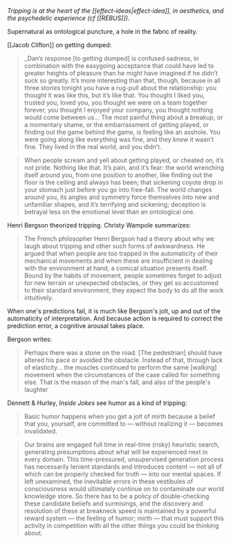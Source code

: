 _Tripping is at the heart of the [[effect-ideas|effect-idea]], in aesthetics, and the psychedelic experience (cf [[REBUS]])._

Supernatural as ontological puncture, a hole in the fabric of reality.

[[Jacob Clifton]] on getting dumped:

> _Dan’s response [to getting dumped] is confused sadness, in combination with the easygoing acceptance that could have led to greater heights of pleasure than he might have imagined if he didn’t suck so greatly. It’s more interesting than that, though, because in all three stories tonight you have a rug-pull about the relationship: you thought it was like this, but it’s like that. You thought I liked you, trusted you, loved you, you thought we were on a team together forever, you thought I enjoyed your company, you thought nothing would come between us… The most painful thing about a breakup, or a momentary shame, or the embarrassment of getting played, or finding out the game behind the game, is feeling like an asshole. You were going along like everything was fine, and they knew it wasn’t fine. They lived in the real world, and you didn’t.

> When people scream and yell about getting played, or cheated on, it’s not pride. Nothing like that. It’s pain, and it’s fear: the world wrenching itself around you, from one position to another, like finding out the floor is the ceiling and always has been; that sickening coyote drop in your stomach just before you go into free-fall. The world changes around you, its angles and symmetry force themselves into new and unfamiliar shapes, and it’s terrifying and sickening; deception is betrayal less on the emotional level than an ontological one.

Henri Bergson theorized tripping. Christy Wampole summarizes:
> The French philosopher Henri Bergson had a theory about why we laugh about tripping and other such forms of awkwardness. He argued that when people are too trapped in the automaticity of their mechanical movements and when these are insufficient in dealing with the environment at hand, a comical situation presents itself. Bound by the habits of movement, people sometimes forget to adjust for new terrain or unexpected obstacles, or they get so accustomed to their standard environment, they expect the body to do all the work intuitively.

When one's predictions fail, it is much like Bergson's jolt, up and out of the automaticity of interpretation. And because action is required to correct the prediction error, a cognitive arousal takes place. 

Bergson writes:
> Perhaps there was a stone on the road. [The pedestrian] should have altered his pace or avoided the obstacle. Instead of that, through lack of elasticity... the muscles continued to perform the same [walking] movement when the circumstances of the case called for something else. That is the reason of the man's fall, and also of the people's laughter

Dennett & Hurley, _Inside Jokes_ see humor as a kind of tripping:
> Basic humor happens when you get a jolt of mirth because a belief that you, yourself, are committed to — without realizing it — becomes invalidated.

> Our brains are engaged full time in real-time (risky) heuristic search, generating presumptions about what will be experienced next in every domain. This time-pressured, unsupervised generation process has necessarily lenient standards and introduces content — not all of which can be properly checked for truth — into our mental spaces. If left unexamined, the inevitable errors in these vestibules of consciousness would ultimately continue on to contaminate our world knowledge store. So there has to be a policy of double-checking these candidate beliefs and surmisings, and the discovery and resolution of these at breakneck speed is maintained by a powerful reward system — the feeling of humor; mirth — that must support this activity in competition with all the other things you could be thinking about.